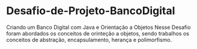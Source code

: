 # Desafio-de-Projeto-BancoDigital
 Criando um Banco Digital com Java e Orientação a Objetos
Nesse Desafio foram abordados os conceitos de orinteção a objetos, sendo trabalhos os conceitos de abstração, encapsulamento, herança e polimorfismo.
